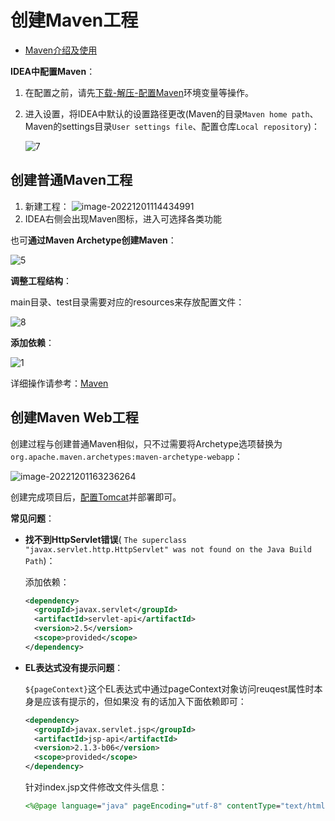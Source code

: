 # 创建Maven工程

- [Maven介绍及使用]()

**IDEA中配置Maven**：

1. 在配置之前，请先[下载-解压-配置Maven]()环境变量等操作。

2. 进入设置，将IDEA中默认的设置路径更改(Maven的目录`Maven home path`、Maven的settings目录`User settings file`、配置仓库`Local repository`)：

   ![7](https://cdn.jsdelivr.net/gh/letengzz/Two-C@main/img/Java/202212011545230.gif)

## 创建普通Maven工程

1. 新建工程：
   ![image-20221201114434991](https://cdn.jsdelivr.net/gh/letengzz/Two-C@main/img/Java/202212011545653.png)
2. IDEA右侧会出现Maven图标，进入可选择各类功能

也可**通过Maven Archetype创建Maven**：

![5](https://cdn.jsdelivr.net/gh/letengzz/Two-C@main/img/Java/202212011545432.gif)

**调整工程结构**：

main目录、test目录需要对应的resources来存放配置文件：

![8](https://cdn.jsdelivr.net/gh/letengzz/Two-C@main/img/Java/202212011553723.gif)

**添加依赖**：

![1](https://cdn.jsdelivr.net/gh/letengzz/Two-C@main/img/Java/202212011633095.gif)

详细操作请参考：[Maven]()

## 创建Maven Web工程

创建过程与创建普通Maven相似，只不过需要将Archetype选项替换为`org.apache.maven.archetypes:maven-archetype-webapp`：

![image-20221201163236264](https://cdn.jsdelivr.net/gh/letengzz/Two-C@main/img/Java/202212011632402.png)

创建完成项目后，[配置Tomcat](create_javaweb.md)并部署即可。

**常见问题**：

- **找不到HttpServlet错误**( `The superclass "javax.servlet.http.HttpServlet" was not found on the Java Build Path`)：

  添加依赖：

  ```xml
  <dependency>
  	<groupId>javax.servlet</groupId>
  	<artifactId>servlet-api</artifactId>
  	<version>2.5</version>
  	<scope>provided</scope>
  </dependency>
  ```

- **EL表达式没有提示问题**：

  `${pageContext}`这个EL表达式中通过pageContext对象访问reuqest属性时本身是应该有提示的，但如果没 有的话加入下面依赖即可：

  ```xml
  <dependency>
  	<groupId>javax.servlet.jsp</groupId>
  	<artifactId>jsp-api</artifactId>
  	<version>2.1.3-b06</version>
  	<scope>provided</scope>
  </dependency>
  ```

  针对index.jsp文件修改文件头信息：

  ```jsp
  <%@page language="java" pageEncoding="utf-8" contentType="text/html;UTF-8" %>
  ```

  
